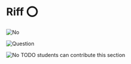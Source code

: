 # Riff :o:

![No](images/no.png) 

![Question](images/question.png)

![No](images/no.png) TODO students can contribute this section


